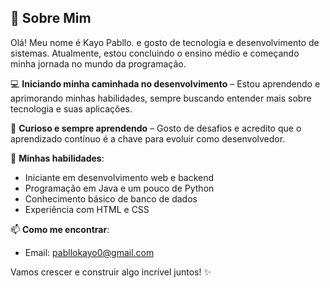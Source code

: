 ## 👋 Sobre Mim  

Olá! Meu nome é Kayo Pabllo. e gosto de tecnologia e desenvolvimento de sistemas. Atualmente, estou concluindo o ensino médio e começando minha jornada no mundo da programação.  

💻 **Iniciando minha caminhada no desenvolvimento** – Estou aprendendo e aprimorando minhas habilidades, sempre buscando entender mais sobre tecnologia e suas aplicações.  

🚀 **Curioso e sempre aprendendo** – Gosto de desafios e acredito que o aprendizado contínuo é a chave para evoluir como desenvolvedor.  

🔧 **Minhas habilidades**:  
- Iniciante em desenvolvimento web e backend  
- Programação em Java e um pouco de Python  
- Conhecimento básico de banco de dados  
- Experiência com HTML e CSS  

📫 **Como me encontrar**:  
- Email: pabllokayo0@gmail.com

Vamos crescer e construir algo incrível juntos! ✨  


